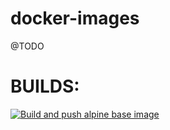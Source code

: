 # docker-images
@TODO



# BUILDS:

[![Build and push alpine base image](https://github.com/thecharge/docker-images/actions/workflows/alpine-linux.yaml/badge.svg)](https://github.com/thecharge/docker-images/actions/workflows/alpine-linux.yaml)
